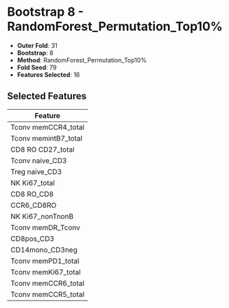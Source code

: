 # Bootstrap 8 - RandomForest_Permutation_Top10%

- **Outer Fold**: 31
- **Bootstrap**: 8
- **Method**: RandomForest_Permutation_Top10%
- **Fold Seed**: 79
- **Features Selected**: 16

## Selected Features

| Feature |
|---------|
| Tconv memCCR4_total |
| Tconv memintB7_total |
| CD8 RO CD27_total |
| Tconv naive_CD3 |
| Treg naive_CD3 |
| NK Ki67_total |
| CD8 RO_CD8 |
| CCR6_CD8RO |
| NK Ki67_nonTnonB |
| Tconv memDR_Tconv |
| CD8pos_CD3 |
| CD14mono_CD3neg |
| Tconv memPD1_total |
| Tconv memKi67_total |
| Tconv memCCR6_total |
| Tconv memCCR5_total |
